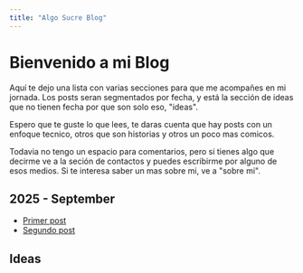 ```yaml
---
title: "Algo Sucre Blog"
---
```


# Bienvenido a mi Blog

Aquí te dejo una lista con varias secciones para que me acompañes en mi jornada.
Los posts seran segmentados por fecha, y está la sección de ideas que no tienen 
fecha por que son solo eso, "ideas".

Espero que te guste lo que lees, te daras cuenta que hay posts con un enfoque tecnico, otros que son historias y 
otros un poco mas comicos.

Todavia no tengo un espacio para comentarios, pero si tienes algo que decirme
ve a la seción de contactos y puedes escribirme por alguno de esos medios. Si te interesa saber un mas sobre mi, ve a "sobre mi".

## 2025 - September

- [Primer post](/posts/primer-post/)
- [Segundo post](/posts/segundo-post/)

## Ideas
